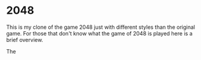 # 2048

This is my clone of the game 2048 just with different styles than the original game. For those that don't know what the game of 2048 is played here is a brief overview.

The
